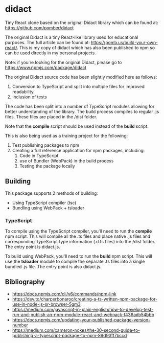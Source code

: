 # didact
Tiny React clone based on the original Didact library which can be found at: https://github.com/pomber/didact

The original Didact is a tiny React-like library used for educational purposes. The full article can be found at: https://pomb.us/build-your-own-react/. This is my copy of didact which has also been published to npm so can be used directly in my personal projects.

Note: if you're looking for the original Didact, please go to https://www.npmjs.com/package/didact

The original Didact source code has been slightly modified here as follows:
1. Conversion to TypeScript and split into multiple files for improved readability.
2. Inclusion of tests

The code has been split into a number of TypeScript modules allowing for better understanding of the library. The build process compiles to regular .js files. These files are placed in the /dist folder.

Note that the **compile** script should be used instead of the **build** script.

This is also being used as a training project for the following:
1. Test publishing packages to npm
2. Creating a full reference application for npm packages, including:
   1. Code in TypeScript
   2. use of Bundler (WebPack) in the build process
   3. Testing the package locally

## Building

This package supports 2 methods of building:
- Using TypeScript compiler (tsc)
- Bundling using WebPack + tsloader

### TypeScript

To compile using the TypeScript compiler, you'll need to run the **compile** npm script. This will compile all the .ts files and place native .js files and corresponding TypeScript type information (.d.ts files) into the /dist folder. The entry point is didact.js.

To build using WebPack, you'll need to run the **build** npm script. This will use the **tsloader** module to compile the separate .ts files into a single bundled .js file. The entry point is also didact.js.


## Bibliography
- https://docs.npmjs.com/cli/v6/commands/npm-link
- https://dev.to/charperbonaroo/creating-a-ts-written-npm-package-for-use-in-node-js-or-browser-5gm3
- https://medium.com/javascript-in-plain-english/how-to-develop-test-run-and-publish-an-npm-module-react-and-webpack-f436adb54bbb
- https://docs.npmjs.com/updating-your-published-package-version-number
- https://medium.com/cameron-nokes/the-30-second-guide-to-publishing-a-typescript-package-to-npm-89d93ff7bccd


